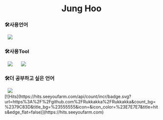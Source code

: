 <h1 align="center"> Jung Hoo</h1>

<h3>🛠사용언어</h3>
<div>
<img src="https://img.shields.io/badge/Python-3776AB?style=flat-square&logo=Python&logoColor=white" style="height : auto; margin-left : 10px; margin-right : 10px;"/></a>&nbsp;
</div>

<h3>🛠사용Tool</h3>
<div>
<img src="https://img.shields.io/badge/Uipath-007396?style=flat-square&logo=Uipath&logoColor=white" style="height : auto; margin-left : 10px; margin-right : 10px;"/></a>&nbsp;
<img src="https://img.shields.io/badge/Selenium-007396?style=flat-square&logo=Selenium&logoColor=white" style="height : auto; margin-left : 10px; margin-right : 10px;"/></a>&nbsp;
<div>

<h3>🛠더 공부하고 싶은 언어</h3>
<div>
<img src="https://img.shields.io/badge/JavaScript-F7DF1E?style=flat-square&logo=JavaScript&logoColor=white" style="height : auto; margin-left : 10px; margin-right : 10px;"/></a>&nbsp;
</div>
[![Hits](https://hits.seeyoufarm.com/api/count/incr/badge.svg?url=https%3A%2F%2Fgithub.com%2FRukkakka%2FRukkakka&count_bg=%2379C83D&title_bg=%23555555&icon=&icon_color=%23E7E7E7&title=hits&edge_flat=false)](https://hits.seeyoufarm.com)
